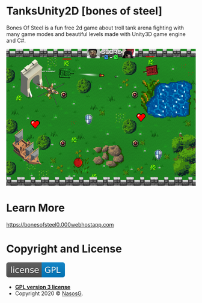 # TanksUnity2D [bones of steel]
Bones Of Steel is a fun free 2d game about troll tank arena fighting with many game modes and beautiful levels made with Unity3D game engine and C#.

![alt text](images/Screenshot2.png)

# Learn More
https://bonesofsteel0.000webhostapp.com

# Copyright and License

[![License](images/license-GPL-blue.svg)](https://www.gnu.org/licenses/gpl-3.0.en.html)

- **[GPL version 3 license](https://opensource.org/licenses/GPL-3.0)**
- Copyright 2020 © <a href="https://github.com/NasosG" target="_blank">NasosG</a>.
